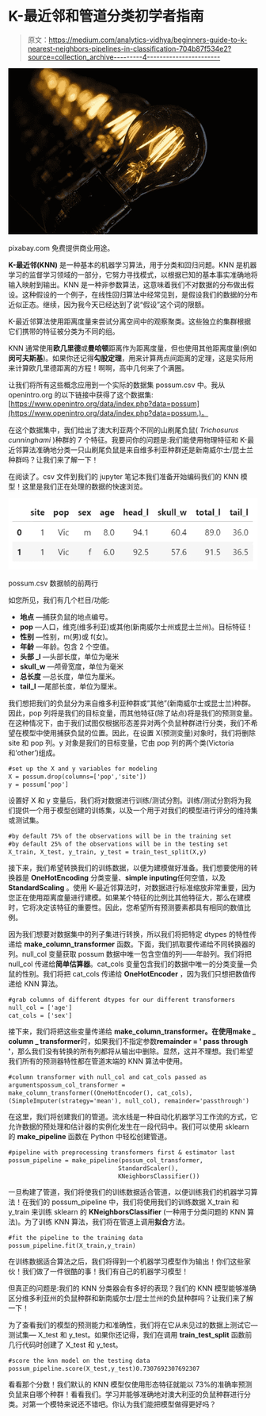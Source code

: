 # K-最近邻和管道分类初学者指南

> 原文：<https://medium.com/analytics-vidhya/beginners-guide-to-k-nearest-neighbors-pipelines-in-classification-704b87f534e2?source=collection_archive---------4----------------------->

![](img/f9f6b75e930b2f15ba5ad58edde32dc7.png)

pixabay.com 免费提供商业用途。

**K-最近邻(KNN)** 是一种基本的机器学习算法，用于分类和回归问题。KNN 是机器学习的监督学习领域的一部分，它努力寻找模式，以根据已知的基本事实准确地将输入映射到输出。KNN 是一种非参数算法，这意味着我们不对数据的分布做出假设。这种假设的一个例子，在线性回归算法中经常见到，是假设我们的数据的分布近似正态。继续，因为我今天已经达到了说“假设”这个词的限额。

K-最近邻算法使用距离度量来尝试分离空间中的观察聚类。这些独立的集群根据它们携带的特征被分类为不同的组。

KNN 通常使用**欧几里德**或**曼哈顿**距离作为距离度量，但也使用其他距离度量(例如**闵可夫斯基**)。如果你还记得**勾股定理**，用来计算两点间距离的定理，这是实际用来计算欧几里德距离的方程！啊啊，高中几何来了个满圈。

让我们将所有这些概念应用到一个实际的数据集 possum.csv 中。我从 openintro.org 的以下链接中获得了这个数据集:[https://www.openintro.org/data/index.php?data=possum](https://www.openintro.org/data/index.php?data=possum.)。

在这个数据集中，我们给出了澳大利亚两个不同的山刷尾负鼠( *Trichosurus cunninghami* )种群的 7 个特征。我要问你的问题是:我们能使用物理特征和 K-最近邻算法准确地分类一只山刷尾负鼠是来自维多利亚种群还是新南威尔士/昆士兰种群吗？让我们来了解一下！

在阅读了。csv 文件到我们的 jupyter 笔记本我们准备开始编码我们的 KNN 模型！这里是我们正在处理的数据的快速浏览。

![](img/460d47fc03a9352eb551fcb44aa0a724.png)

possum.csv 数据帧的前两行

如您所见，我们有几个栏目/功能:

*   **地点** —捕获负鼠的地点编号。
*   **pop** —人口，维克(维多利亚)或其他(新南威尔士州或昆士兰州)。目标特征！
*   **性别** —性别，m(男)或 f(女)。
*   **年龄** —年龄。包含 2 个空值。
*   **头部 _l** —头部长度，单位为毫米
*   **skull_w** —颅骨宽度，单位为毫米
*   **总长度** —总长度，单位为厘米。
*   **tail_l** —尾部长度，单位为厘米。

我们想把我们的负鼠分为来自维多利亚种群或“其他”(新南威尔士或昆士兰)种群。因此，pop 列将是我们的目标变量，而其他特征(除了站点)将是我们的预测变量。在这种情况下，由于我们试图仅根据形态差异对两个负鼠种群进行分类，我们不希望在模型中使用捕获负鼠的位置。因此，在设置 X(预测变量)对象时，我们将删除 site 和 pop 列。y 对象是我们的目标变量，它由 pop 列的两个类(Victoria 和‘other’)组成。

```
#set up the X and y variables for modeling
X = possum.drop(columns=['pop','site'])
y = possum['pop']
```

设置好 X 和 y 变量后，我们将对数据进行训练/测试分割。训练/测试分割将为我们提供一个用于模型创建的训练集，以及一个用于对我们的模型进行评分的维持集或测试集。

```
#by default 75% of the observations will be in the training set
#by default 25% of the observations will be in the testing set
X_train, X_test, y_train, y_test = train_test_split(X,y)
```

接下来，我们希望转换我们的训练数据，以便为建模做好准备。我们想要使用的转换器是 **OneHotEncoding** 分类变量、**simple inputing**任何空值，以及 **StandardScaling** 。使用 K-最近邻算法时，对数据进行标准缩放非常重要，因为您正在使用距离度量进行建模。如果某个特征的比例比其他特征大，那么在建模时，它将决定该特征的重要性。因此，您希望所有预测要素都具有相同的数值比例。

因为我们想要对数据集中的列子集进行转换，所以我们将把特定 dtypes 的特性传递给 **make_column_transformer** 函数。下面，我们抓取要传递给不同转换器的列。null_col 变量获取 possum 数据中唯一包含空值的列——年龄列。我们将把 null_col 传递给**简单估算器**。cat_cols 变量包含我们的数据中唯一的分类变量—负鼠的性别。我们将把 cat_cols 传递给 **OneHotEncoder** ，因为我们只想把数值传递给 KNN 算法。

```
#grab columns of different dtypes for our different transformers
null_col = ['age']
cat_cols = ['sex']
```

接下来，我们将把这些变量传递给 **make_column_transformer。**在使用**make _ column _ transformer**时，如果我们不指定参数**remainder = ' pass through '**，那么我们没有转换的所有列都将从输出中删除。显然，这并不理想。我们希望我们所有的预测器特性都在管道末端的 KNN 算法中使用。

```
#column transformer with null_col and cat_cols passed as argumentspossum_col_transformer = make_column_transformer((OneHotEncoder(), cat_cols),(SimpleImputer(strategy='mean'), null_col), remainder='passthrough')
```

在这里，我们将创建我们的管道。流水线是一种自动化机器学习工作流的方式，它允许数据的预处理和估计器的实例化发生在一段代码中。我们可以使用 sklearn 的 **make_pipeline** 函数在 Python 中轻松创建管道。

```
#pipeline with preprocessing transformers first & estimator last
possum_pipeline = make_pipeline(possum_col_transformer,
                               StandardScaler(),
                               KNeighborsClassifier())
```

一旦构建了管道，我们将使我们的训练数据适合管道，以便训练我们的机器学习算法！在我们的 possum_pipeline 中，我们将使用我们的训练数据 X_train 和 y_train 来训练 sklearn 的 **KNeighborsClassifier** (一种用于分类问题的 KNN 算法)。为了训练 KNN 算法，我们将在管道上调用**拟合**方法。

```
#fit the pipeline to the training data
possum_pipeline.fit(X_train,y_train)
```

在训练数据适合算法之后，我们将得到一个机器学习模型作为输出！你们这些家伙！我们做了一件很酷的事！我们有自己的机器学习模型！

但真正的问题是:我们的 KNN 分类器会有多好的表现？我们的 KNN 模型能够准确区分维多利亚州的负鼠种群和新南威尔士/昆士兰州的负鼠种群吗？让我们来了解一下！

为了查看我们的模型的预测能力和准确性，我们将在它从未见过的数据上测试它—测试集— X_test 和 y_test。如果你还记得，我们在调用 **train_test_split** 函数前几行代码时创建了 X_test 和 y_test。

```
#score the knn model on the testing data
possum_pipeline.score(X_test,y_test)0.7307692307692307
```

看看那个分数！我们默认的 KNN 模型仅使用形态特征就能以 73%的准确率预测负鼠来自哪个种群！看看我们。学习并能够准确地对澳大利亚的负鼠种群进行分类。对第一个模特来说还不错吧。你认为我们能把模型做得更好吗？
